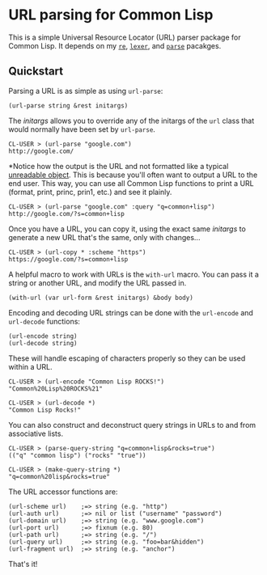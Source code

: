 # URL parsing for Common Lisp

This is a simple Universal Resource Locator (URL) parser package for Common Lisp. It depends on my [`re`](http://github.com/massung/re), [`lexer`](http://github.com/massung/lexer), and [`parse`](http://github.com/massung/parse) pacakges.

## Quickstart

Parsing a URL is as simple as using `url-parse`:

    (url-parse string &rest initargs)

The *initargs* allows you to override any of the initargs of the `url` class that would normally have been set by `url-parse`.

    CL-USER > (url-parse "google.com")
    http://google.com/

*Notice how the output is the URL and not formatted like a typical [unreadable object](http://www.lispworks.com/documentation/HyperSpec/Body/m_pr_unr.htm#print-unreadable-object). This is because you'll often want to output a URL to the end user. This way, you can use all Common Lisp functions to print a URL (format, print, princ, prin1, etc.) and see it plainly.

    CL-USER > (url-parse "google.com" :query "q=common+lisp")
    http://google.com/?s=common+lisp

Once you have a URL, you can copy it, using the exact same *initargs* to generate a new URL that's the same, only with changes...

    CL-USER > (url-copy * :scheme "https")
    https://google.com/?s=common+lisp

A helpful macro to work with URLs is the `with-url` macro. You can pass it a string or another URL, and modify the URL passed in.

    (with-url (var url-form &rest initargs) &body body)

Encoding and decoding URL strings can be done with the `url-encode` and `url-decode` functions:

    (url-encode string)
    (url-decode string)

These will handle escaping of characters properly so they can be used within a URL.

    CL-USER > (url-encode "Common Lisp ROCKS!")
    "Common%20Lisp%20ROCKS%21"

    CL-USER > (url-decode *)
    "Common Lisp Rocks!"

You can also construct and deconstruct query strings in URLs to and from associative lists.

    CL-USER > (parse-query-string "q=common+lisp&rocks=true")
    (("q" "common lisp") ("rocks" "true"))

    CL-USER > (make-query-string *)
    "q=common%20lisp&rocks=true"

The URL accessor functions are:

    (url-scheme url)    ;=> string (e.g. "http")
    (url-auth url)      ;=> nil or list ("username" "password")
    (url-domain url)    ;=> string (e.g. "www.google.com")
    (url-port url)      ;=> fixnum (e.g. 80)
    (url-path url)      ;=> string (e.g. "/")
    (url-query url)     ;=> string (e.g. "foo=bar&hidden")
    (url-fragment url)  ;=> string (e.g. "anchor")

That's it!
